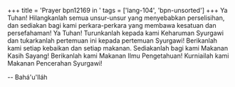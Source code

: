+++
title = 'Prayer bpn12169 in '
tags = ['lang-104', 'bpn-unsorted']
+++
Ya Tuhan! Hilangkanlah semua unsur-unsur yang menyebabkan perselisihan, dan sediakan bagi kami perkara-perkara yang membawa kesatuan dan persefahaman! Ya Tuhan! Turunkanlah kepada kami Keharuman Syurgawi dan tukarkanlah pertemuan ini kepada pertemuan Syurgawi! Berikanlah kami setiap kebaikan dan setiap makanan. Sediakanlah bagi kami Makanan Kasih Sayang! Berikanlah kami Makanan Ilmu Pengetahuan! Kurniailah kami Makanan Pencerahan Syurgawi!

-- Bahá'u'lláh
